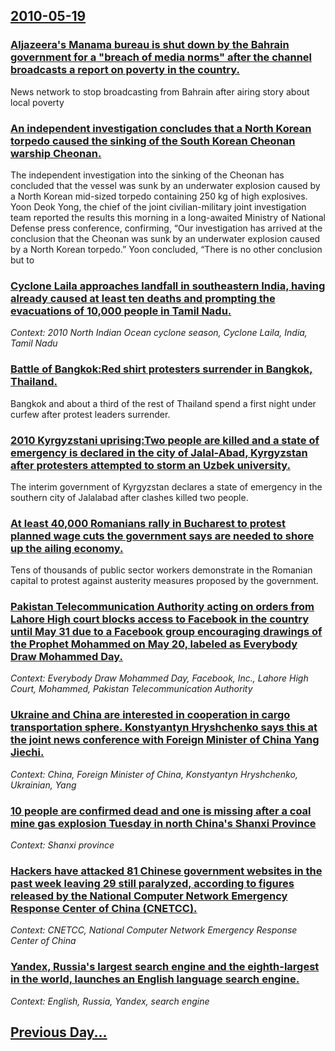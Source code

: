 ## [2010-05-19](/news/2010/05/19/index.md)

### [Aljazeera's Manama bureau is shut down by the Bahrain government for a "breach of media norms" after the channel broadcasts a report on poverty in the country. ](/news/2010/05/19/aljazeera-s-manama-bureau-is-shut-down-by-the-bahrain-government-for-a-breach-of-media-norms-after-the-channel-broadcasts-a-report-on-pove.md)
News network to stop broadcasting from Bahrain after airing story about local poverty

### [An independent investigation concludes that a North Korean torpedo caused the sinking of the South Korean Cheonan warship Cheonan. ](/news/2010/05/19/an-independent-investigation-concludes-that-a-north-korean-torpedo-caused-the-sinking-of-the-south-korean-cheonan-warship-cheonan.md)
The independent investigation into the sinking of the Cheonan has concluded that the vessel was sunk by an underwater explosion caused by a North Korean mid-sized torpedo containing 250 kg of high explosives. Yoon Deok Yong, the chief of the joint civilian-military joint investigation team reported the results this morning in a long-awaited Ministry of National Defense press conference, confirming, “Our investigation has arrived at the conclusion that the Cheonan was sunk by an underwater explosion caused by a North Korean torpedo.” Yoon concluded, “There is no other conclusion but to

### [Cyclone Laila approaches landfall in southeastern India, having already caused at least ten deaths and prompting the evacuations of 10,000 people in Tamil Nadu.](/news/2010/05/19/cyclone-laila-approaches-landfall-in-southeastern-india-having-already-caused-at-least-ten-deaths-and-prompting-the-evacuations-of-10-000-p.md)
_Context: 2010 North Indian Ocean cyclone season, Cyclone Laila, India, Tamil Nadu_

### [Battle of Bangkok:Red shirt protesters surrender in Bangkok, Thailand. ](/news/2010/05/19/battle-of-bangkok-pred-shirt-protesters-surrender-in-bangkok-thailand.md)
Bangkok and about a third of the rest of Thailand spend a first night under curfew after protest leaders surrender.

### [2010 Kyrgyzstani uprising:Two people are killed and a state of emergency is declared in the city of Jalal-Abad, Kyrgyzstan after protesters attempted to storm an Uzbek university. ](/news/2010/05/19/2010-kyrgyzstani-uprising-ptwo-people-are-killed-and-a-state-of-emergency-is-declared-in-the-city-of-jalal-abad-kyrgyzstan-after-protesters.md)
The interim government of Kyrgyzstan declares a state of emergency in the southern city of Jalalabad after clashes killed two people.

### [At least 40,000 Romanians rally in Bucharest to protest planned wage cuts the government says are needed to shore up the ailing economy. ](/news/2010/05/19/at-least-40-000-romanians-rally-in-bucharest-to-protest-planned-wage-cuts-the-government-says-are-needed-to-shore-up-the-ailing-economy.md)
Tens of thousands of public sector workers demonstrate in the Romanian capital to protest against austerity measures proposed by the government.

### [Pakistan Telecommunication Authority acting on orders from Lahore High court blocks access to Facebook in the country until May 31 due to a Facebook group encouraging drawings of the Prophet Mohammed on May 20, labeled as Everybody Draw Mohammed Day. ](/news/2010/05/19/pakistan-telecommunication-authority-acting-on-orders-from-lahore-high-court-blocks-access-to-facebook-in-the-country-until-may-31-due-to-a.md)
_Context: Everybody Draw Mohammed Day, Facebook, Inc., Lahore High Court, Mohammed, Pakistan Telecommunication Authority_

### [Ukraine and China are interested in cooperation in cargo transportation sphere. Konstyantyn Hryshchenko says this at the joint news conference with Foreign Minister of China Yang Jiechi. ](/news/2010/05/19/ukraine-and-china-are-interested-in-cooperation-in-cargo-transportation-sphere-konstyantyn-hryshchenko-says-this-at-the-joint-news-conferen.md)
_Context: China, Foreign Minister of China, Konstyantyn Hryshchenko, Ukrainian, Yang_

### [10 people are confirmed dead and one is missing after a coal mine gas explosion Tuesday in north China's Shanxi Province ](/news/2010/05/19/10-people-are-confirmed-dead-and-one-is-missing-after-a-coal-mine-gas-explosion-tuesday-in-north-china-s-shanxi-province.md)
_Context: Shanxi province_

### [Hackers have attacked 81 Chinese government websites in the past week leaving 29 still paralyzed, according to figures released by the National Computer Network Emergency Response Center of China (CNETCC). ](/news/2010/05/19/hackers-have-attacked-81-chinese-government-websites-in-the-past-week-leaving-29-still-paralyzed-according-to-figures-released-by-the-natio.md)
_Context: CNETCC, National Computer Network Emergency Response Center of China_

### [Yandex, Russia's largest search engine and the eighth-largest in the world, launches an English language search engine. ](/news/2010/05/19/yandex-russia-s-largest-search-engine-and-the-eighth-largest-in-the-world-launches-an-english-language-search-engine.md)
_Context: English, Russia, Yandex, search engine_

## [Previous Day...](/news/2010/05/18/index.md)


